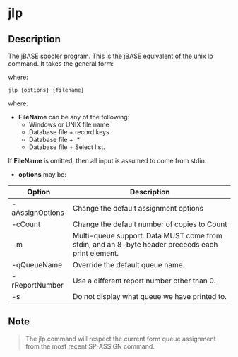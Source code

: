 # jlp

<PageHeader />

## Description

The jBASE spooler program. This is the jBASE equivalent of the unix lp command. It takes the general form:

where:

```
jlp {options} {filename}
```

where:

- **FileName** can be any of the following:
  - Windows or UNIX file name
  - Database file + record keys
  - Database file + '\*'
  - Database file + Select list.

If **FileName** is omitted, then all input is assumed to come from stdin.

- **options** may be:

| Option | Description |
| --- | --- |
| -aAssignOptions  | Change the default assignment options |
| -cCount | Change the default number of copies to Count |
| -m | Multi-queue support. Data MUST come from stdin, and an 8-byte header preceeds each print element. |
| -qQueueName | Override the default queue name. |
| -rReportNumber  | Use a different report number other than 0. |
| -s | Do not display what queue we have printed to. |

## Note

> The jlp command will respect the current form queue assignment from the most recent SP-ASSIGN command.

  
<PageFooter />
